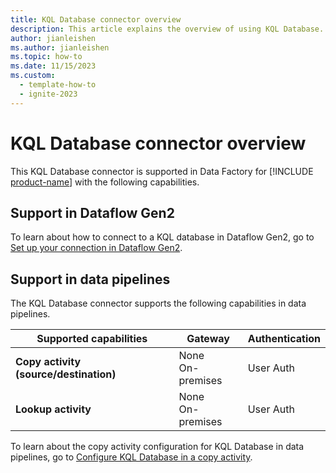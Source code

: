 ```yaml
---
title: KQL Database connector overview
description: This article explains the overview of using KQL Database.
author: jianleishen
ms.author: jianleishen
ms.topic: how-to
ms.date: 11/15/2023
ms.custom:
  - template-how-to
  - ignite-2023
---
```


# KQL Database connector overview

This KQL Database connector is supported in Data Factory for [!INCLUDE [product-name](../includes/product-name.md)] with the following capabilities.

## Support in Dataflow Gen2

To learn about how to connect to a KQL database in Dataflow Gen2, go to [Set up your connection in Dataflow Gen2](connector-kql-database.md#set-up-your-connection-in-dataflow-gen2).

## Support in data pipelines

The KQL Database connector supports the following capabilities in data pipelines.

| Supported capabilities | Gateway | Authentication |
| --- | --- | ---|
| **Copy activity (source/destination)** | None <br> On-premises | User Auth |
| **Lookup activity** | None <br> On-premises | User Auth |

To learn about the copy activity configuration for KQL Database in data pipelines, go to [Configure KQL Database in a copy activity](connector-kql-database-copy-activity.md).
